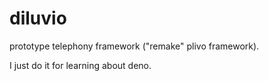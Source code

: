 # diluvio

prototype telephony framework ("remake" plivo framework).

I just do it for learning about deno.
